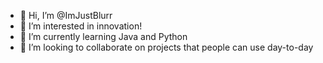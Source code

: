 - 👋 Hi, I’m @ImJustBlurr
- 👀 I’m interested in innovation!
- 🌱 I’m currently learning Java and Python
- 💞️ I’m looking to collaborate on projects that people can use day-to-day
